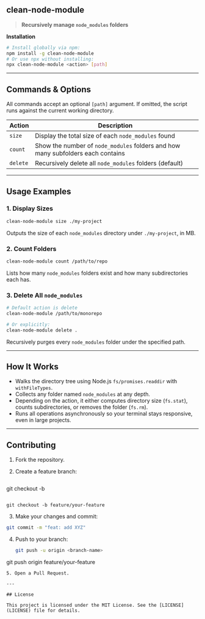 ## clean-node-module

> **Recursively manage `node_modules` folders**

**Installation**

```bash
# Install globally via npm:
npm install -g clean-node-module
# Or use npx without installing:
npx clean-node-module <action> [path]
```

---

## Commands & Options

All commands accept an optional `[path]` argument. If omitted, the script runs against the current working directory.

| Action   | Description                                                                     |
| -------- | ------------------------------------------------------------------------------- |
| `size`   | Display the total size of each `node_modules` found                             |
| `count`  | Show the number of `node_modules` folders and how many subfolders each contains |
| `delete` | Recursively delete all `node_modules` folders (default)                         |

---

## Usage Examples

### 1. Display Sizes

```bash
clean-node-module size ./my-project
```

Outputs the size of each `node_modules` directory under `./my-project`, in MB.

### 2. Count Folders

```bash
clean-node-module count /path/to/repo
```

Lists how many `node_modules` folders exist and how many subdirectories each has.

### 3. Delete All `node_modules`

```bash
# Default action is delete
clean-node-module /path/to/monorepo

# Or explicitly:
clean-node-module delete .
```

Recursively purges every `node_modules` folder under the specified path.

---

## How It Works

* Walks the directory tree using Node.js `fs/promises.readdir` with `withFileTypes`.
* Collects any folder named `node_modules` at any depth.
* Depending on the action, it either computes directory size (`fs.stat`), counts subdirectories, or removes the folder (`fs.rm`).
* Runs all operations asynchronously so your terminal stays responsive, even in large projects.

---

## Contributing

1. Fork the repository.
2. Create a feature branch:

   ```bash
  git checkout -b <branch-name>
   ``` 

git checkout -b feature/your-feature

````
3. Make your changes and commit:
```bash
git commit -m "feat: add XYZ"
````

4. Push to your branch:

   ```bash
   git push -u origin <branch-name>
   ```

git push origin feature/your-feature

```
5. Open a Pull Request.

---

## License

This project is licensed under the MIT License. See the [LICENSE](LICENSE) file for details.

```
